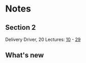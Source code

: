 # Notes
## Section 2
Delivery Driver, 20 Lectures: [10](https://www.udemy.com/course/unitycourse/learn/lecture/28701056) - [29](https://www.udemy.com/course/unitycourse/learn/lecture/28701148)

## What's new
